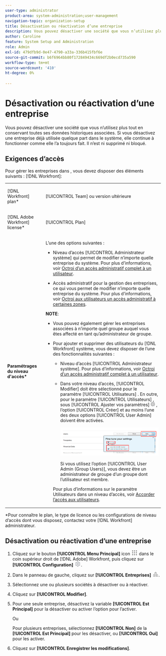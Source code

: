 ```yaml
---
user-type: administrator
product-area: system-administration;user-management
navigation-topic: organization-setup
title: Désactivation ou réactivation d’une entreprise
description: Vous pouvez désactiver une société que vous n’utilisez plus tout en conservant toutes ses données historiques associées. Si vous désactivez une entreprise déjà utilisée quelque part dans le système, elle continue à fonctionner comme elle l’a toujours fait. Il n’est ni supprimé ni bloqué.
author: Caroline
feature: System Setup and Administration
role: Admin
exl-id: 479dfb9d-0e47-4790-a33a-336b415fbf6e
source-git-commit: b6f6964bb80f172849434c669df2b0ecd735a590
workflow-type: tm+mt
source-wordcount: '410'
ht-degree: 0%

---
```


# Désactivation ou réactivation d’une entreprise

Vous pouvez désactiver une société que vous n’utilisez plus tout en conservant toutes ses données historiques associées. Si vous désactivez une entreprise déjà utilisée quelque part dans le système, elle continue à fonctionner comme elle l’a toujours fait. Il n’est ni supprimé ni bloqué.

## Exigences d’accès

Pour gérer les entreprises dans , vous devez disposer des éléments suivants : [!DNL Workfront]:

<table style="table-layout:auto"> 
 <col data-mc-conditions=""> 
 <col data-mc-conditions=""> 
 <tbody> 
  <tr> 
   <td role="rowheader"> <p>[!DNL Workfront] plan*</p> </td> 
   <td>[!UICONTROL Team] ou version ultérieure</td> 
  </tr> 
  <tr> 
   <td role="rowheader"> <p>[!DNL Adobe Workfront] license*</p> </td> 
   <td>[!UICONTROL Plan]</td> 
  </tr> 
  <tr data-mc-conditions=""> 
   <td role="rowheader"><strong>Paramétrages du niveau d'accès*</strong> </td> 
   <td> <p>L’une des options suivantes :</p> 
    <ul> 
     <li> <p>Niveau d’accès [!UICONTROL Administrateur système] qui permet de modifier n’importe quelle entreprise du système. Pour plus d’informations, voir <a href="../../../administration-and-setup/add-users/configure-and-grant-access/grant-a-user-full-administrative-access.md" class="MCXref xref">Octroi d’un accès administratif complet à un utilisateur</a>. </p> </li> 
     <li> <p>Accès administratif pour la gestion des entreprises, ce qui vous permet de modifier n’importe quelle entreprise du système. Pour plus d’informations, voir <a href="../../../administration-and-setup/add-users/configure-and-grant-access/grant-users-admin-access-certain-areas.md" class="MCXref xref">Octroi aux utilisateurs un accès administratif à certaines zones</a>.</p> </li> 
    </ul> <p><b>NOTE</b>:  
     <ul> 
      <li> <p>Vous pouvez également gérer les entreprises associées à n’importe quel groupe auquel vous êtes affecté en tant qu’administrateur de groupe.</p> </li> 
      <li> <p>Pour ajouter et supprimer des utilisateurs du [!DNL Workfront] système, vous devez disposer de l’une des fonctionnalités suivantes :</p> 
       <ul> 
        <li> <p>Niveau d’accès [!UICONTROL Administrateur système]. Pour plus d’informations, voir <a href="../../../administration-and-setup/add-users/configure-and-grant-access/grant-a-user-full-administrative-access.md" class="MCXref xref">Octroi d’un accès administratif complet à un utilisateur</a>. </p> </li> 
        <li> <p>Dans votre niveau d’accès, [!UICONTROL Modifier] doit être sélectionné pour le paramètre [!UICONTROL Utilisateurs] . En outre, pour le paramètre [!UICONTROL Utilisateurs] , sous [!UICONTROL Ajuster vos paramètres] <img src="assets/gear-icon-in-access-levels.png"> , l’option [!UICONTROL Créer] et au moins l’une des deux options [!UICONTROL User Admin] doivent être activées. </p> <p> <img src="assets/access-req-users.png" style="width: 350;height: 101;"> </p> <p>Si vous utilisez l’option [!UICONTROL User Admin (Group Users)], vous devez être un administrateur de groupe d’un groupe dont l’utilisateur est membre.</p> </li> 
       </ul> <p>Pour plus d’informations sur le paramètre Utilisateurs dans un niveau d’accès, voir <a href="../../../administration-and-setup/add-users/configure-and-grant-access/grant-access-other-users.md" class="MCXref xref">Accorder l’accès aux utilisateurs</a>.</p> </li> 
     </ul> </p> </td> 
  </tr> 
 </tbody> 
</table>

&#42;Pour connaître le plan, le type de licence ou les configurations de niveau d’accès dont vous disposez, contactez votre [!DNL Workfront] administrateur.

## Désactivation ou réactivation d’une entreprise

1. Cliquez sur le bouton **[!UICONTROL Menu Principal]** icon ![](assets/main-menu-icon.png) dans le coin supérieur droit de [!DNL Adobe] Workfront, puis cliquez sur **[!UICONTROL Configuration]** ![](assets/gear-icon-settings.png).

1. Dans le panneau de gauche, cliquez sur **[!UICONTROL Entreprises]** ![](assets/companies-icon-left-panel.png).

1. Sélectionnez une ou plusieurs sociétés à désactiver ou à réactiver.
1. Cliquez sur **[!UICONTROL Modifier]**.
1. Pour une seule entreprise, désactivez la variable **[!UICONTROL Est Principal]** pour la désactiver ou activer l’option pour l’activer.

   Ou

   Pour plusieurs entreprises, sélectionnez **[!UICONTROL Non]** de la **[!UICONTROL Est Principal]** pour les désactiver, ou **[!UICONTROL Oui]** pour les activer.

1. Cliquez sur **[!UICONTROL Enregistrer les modifications]**.
